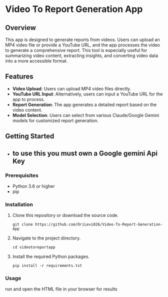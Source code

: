 # Video To Report Generation App

## Overview
This app is designed to generate reports from videos. Users can upload an MP4 video file or provide a YouTube URL, and the app processes the video to generate a comprehensive report. This tool is especially useful for summarizing video content, extracting insights, and converting video data into a more accessible format.

## Features
- **Video Upload**: Users can upload MP4 video files directly.
- **YouTube URL Input**: Alternatively, users can input a YouTube URL for the app to process.
- **Report Generation**: The app generates a detailed report based on the video content.
- **Model Selection**: Users can select from various Claude/Google Gemini models for customized report generation.

## Getting Started
 - ## to use this you must own a Google gemini Api Key
### Prerequisites
- Python 3.6 or higher
- pip

### Installation
1. Clone this repository or download the source code.
    ```
    git clone https://github.com/OriLevi026/Video-To-Report-Generation-App
    ```
2. Navigate to the project directory.
    ```
    cd videotoreportapp
    ```
3. Install the required Python packages.
    ```
    pip install -r requirements.txt
    ```

### Usage
run and open the HTML file in your browser for results
